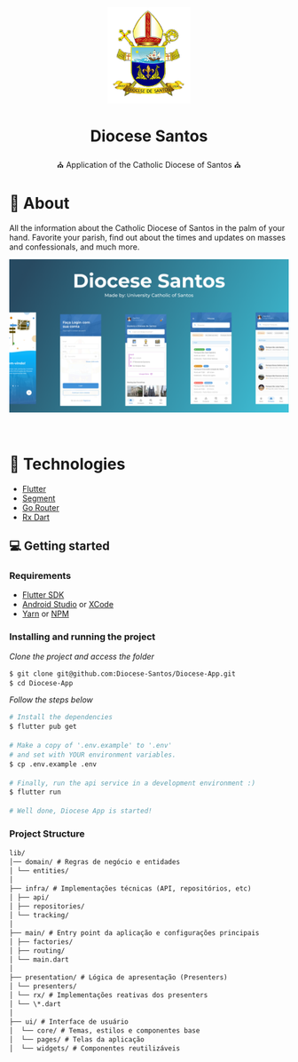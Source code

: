 <div align="center">
  <img src=".github/assets/diocese_santos_logo.png" width="150" />
  <h1>Diocese Santos</h1>
  <p>⛪ Application of the Catholic Diocese of Santos ⛪</p>
</div>

# 👀 About

All the information about the Catholic Diocese of Santos in the palm of your hand. Favorite your parish, find out about the times and updates on masses and confessionals, and much more.

<div align="center">
  <img src=".github/assets/cover.png" width="700" /> 
</div>

<br>
<br>

# 🚀 Technologies

- [Flutter](https://flutter.dev/)
- [Segment](https://segment.com/)
- [Go Router](https://pub.dev/packages/go_router)
- [Rx Dart](https://pub.dev/packages/rxdart)

## 💻 Getting started

### Requirements

- [Flutter SDK](https://flutter.dev/docs/get-started/install)
- [Android Studio](https://developer.android.com/studio?hl=pt-br) or [XCode](https://developer.apple.com/xcode/)
- [Yarn](https://classic.yarnpkg.com/) or [NPM](https://www.npmjs.com/)

### Installing and running the project

_Clone the project and access the folder_

```bash
$ git clone git@github.com:Diocese-Santos/Diocese-App.git
$ cd Diocese-App
```

_Follow the steps below_

```bash
# Install the dependencies
$ flutter pub get

# Make a copy of '.env.example' to '.env'
# and set with YOUR environment variables.
$ cp .env.example .env

# Finally, run the api service in a development environment :)
$ flutter run

# Well done, Diocese App is started!
```

### Project Structure

```
lib/
│── domain/ # Regras de negócio e entidades
│ └── entities/
│
├── infra/ # Implementações técnicas (API, repositórios, etc)
│ ├── api/
│ ├── repositories/
│ └── tracking/
│
├── main/ # Entry point da aplicação e configurações principais
│ ├── factories/
│ ├── routing/
│ └── main.dart
│
├── presentation/ # Lógica de apresentação (Presenters)
│ └── presenters/
│ └── rx/ # Implementações reativas dos presenters
│ └── \*.dart
│
├── ui/ # Interface de usuário
│  └── core/ # Temas, estilos e componentes base
│  └── pages/ # Telas da aplicação
│  └── widgets/ # Componentes reutilizáveis
```
